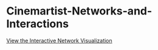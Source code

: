# Cinemartist-Networks-and-Interactions

[View the Interactive Network Visualization](https://username.github.io/repository/Network_genre_communities.html)
